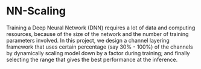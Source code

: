 # NN-Scaling
Training a Deep Neural Network (DNN) requires a lot of data and computing resources, because of the size of the network and the number of training parameters involved. In this project, we design a channel layering framework that uses certain percentage (say 30% - 100%) of the channels by dynamically scaling model down by a factor during training; and finally selecting the range that gives the best performance at the inference.
